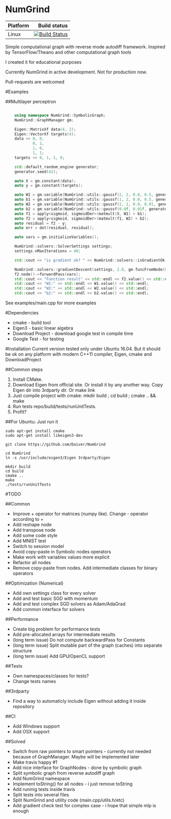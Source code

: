 # NumGrind

Platform | Build status
---------|-------------:
Linux | [![Build Status](https://travis-ci.org/Daiver/NumGrind.svg?branch=master)](https://travis-ci.org/Daiver/NumGrind)

Simple computational graph with reverse mode autodiff framework. Inspired by TensorFlow/Theano and other computational graph tools

I created it for educational purposes


Currently NumGrind in active development. Not for production now.

Pull-requests are welcomed

#Examples

##Multilayer perceptron
```cpp

    using namespace NumGrind::SymbolicGraph;
    NumGrind::GraphManager gm;

    Eigen::MatrixXf data(4, 2);
    Eigen::VectorXf targets(4);
    data << 0, 0,
            0, 1,
            1, 0,
            1, 1;
    targets << 0, 1, 1, 0;

    std::default_random_engine generator;
    generator.seed(42);

    auto X = gm.constant(data);
    auto y = gm.constant(targets);

    auto W1 = gm.variable(NumGrind::utils::gaussf(2, 2, 0.0, 0.5, generator));
    auto b1 = gm.variable(NumGrind::utils::gaussf(1, 2, 0.0, 0.5, generator));
    auto W2 = gm.variable(NumGrind::utils::gaussf(2, 1, 0.0, 0.01, generator));
    auto b2 = gm.variable(NumGrind::utils::gaussf(0.0f, 0.01f, generator));
    auto f1 = apply<sigmoid, sigmoidDer>(matmult(X, W1) + b1);
    auto f2 = apply<sigmoid, sigmoidDer>(matmult(f1, W2) + b2);
    auto residual = f2 - y;
    auto err = dot(residual, residual);

    auto vars = gm.initializeVariables();

    NumGrind::solvers::SolverSettings settings;
    settings.nMaxIterations = 40;

    std::cout << "is gradient ok? " << NumGrind::solvers::isGradientOk(gm.funcFromNode(&err), gm.gradFromNode(&err), vars) << std::endl;

    NumGrind::solvers::gradientDescent(settings, 2.0, gm.funcFromNode(&err), gm.gradFromNode(&err), vars);
    f2.node()->forwardPass(vars);
    std::cout << "Function result" << std::endl << f2.value() << std::endl;
    std::cout << "W1:" << std::endl << W1.value() << std::endl;
    std::cout << "W2:" << std::endl << W2.value() << std::endl;
    std::cout << "b2:" << std::endl << b2.value() << std::endl;

```

See examples/main.cpp for more examples

#Dependencies
 - cmake - build tool
 - Eigen3 - basic linear algebra
 - Download Project - download google test in compile time
 - Google Test - for testing

#Installation
Current version tested only under Ubuntu 16.04. But it should be ok on any platform with modern C++11 compiler, Eigen, cmake and DownloadProject

##Common steps
1. Install CMake.
2. Download Eigen from official site. Or install it by any another way. Copy Eigen dir into 3rdparty dir. Or make link
3. Just compile project with cmake: mkdir build ; cd build ; cmake .. && make
4. Run tests repo/build/tests/runUnitTests.
5. Profit?

##For Ubuntu:
Just run it
```
sudo apt-get install cmake
sudo apt-get install libeigen3-dev

git clone https://github.com/Daiver/NumGrind

cd NumGrind
ln -s /usr/include/eigen3/Eigen 3rdparty/Eigen

mkdir build 
cd build 
cmake .. 
make
./tests/runUnitTests

```

#TODO

##Common
 - Improve + operator for matrices (numpy like). Change - operator according to +
 - Add reshape node
 - Add transpose node
 - Add some code style
 - Add MNIST test
 - Switch to session model
 - Avoid copy-paste in Symbolic nodes operators
 - Make work with variables values more explicit
 - Refactor all nodes
 - Remove copy-paste from nodes. Add intermediate classes for binary operators

##Optimization (Numerical)
 - Add own settings class for every solver
 - Add and test basic SGD with momentum
 - Add and test complex SGD solvers as Adam/AdaGrad
 - Add common interface for solvers

##Performance
 - Create big problem for performance tests
 - Add pre-allocated arrays for intermediate results
 - (long term issue) Do not compute backwardPass for Constants
 - (long term issue) Split mutable part of the graph (caches) into separate structure
 - (long term issue) Add GPU/OpenCL support

##Tests
 - Own namespaces/classes for tests?
 - Change tests names

##3rdparty
 - Find a way to automaticly include Eigen without adding it inside repository

##CI
 - Add Windows support
 - Add OSX support

##Solved
 - Switch from raw pointers to smart pointers - currently not needed because of GraphManager. Maybe will be implemented later
 - Make travis happy #1
 - Add nice interface for GraphNodes - done by symbolic graph
 - Split symbolic graph from reverse autodiff graph
 - Add NumGrind namespace
 - Implement toString() for all nodes - i just remove toString
 - Add runinig tests inside travis
 - Split tests into several files
 - Split NumGrind and utility code (main.cpp/utils.h/etc)
 - Add gradient check test for complex case - i hope that simple mlp is enough

